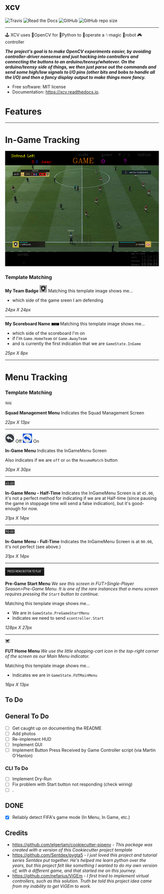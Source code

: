 
# xcv

![Travis](https://img.shields.io/travis/boo13/xcv.svg) ![Read the Docs](https://readthedocs.org/projects/xcv/badge/?version=latest) ![GitHub](https://img.shields.io/github/license/boo13/xcv) ![GitHub repo size](https://img.shields.io/github/repo-size/boo13/xcv)
___

🕹 XCV uses 👾OpenCV for 🐍Python to 👷‍operate a ✨magic 🤖robot 🎮controller


*__The project's goal is to make OpenCV experiments easier, by avoiding controller-driver nonsense and just hacking into controllers and connecting the buttons to an arduino/teensy/whatever. On the arduino/teensy side of things, we then just parse out the commands and send some high/low signals to I/O pins (other bits and bobs to handle all the I/O) and then a fancy display output to make things more fancy.__*


* Free software: MIT license
* Documentation: https://xcv.readthedocs.io.


# Features
--------

# In-Game Tracking
![sampleImage.png](/blog/images/sampleImage.png)

### Template Matching

**My Team Badge**
![myTeamBadge.jpg](/templates/myTeamBadge.jpg)
Matching this template image shows me...
* which side of the game sreen I am defending

_24px X 24px_
___
**My Scoreboard Name**
![myTeamScoreboardName.png](/templates/myTeamScoreboardName.png)
Matching this template image shows me...
* which side of the scoreboard I'm on
* if I'm `Game.HomeTeam` or `Game.AwayTeam`
* and is currently the first indication that we are `GameState.InGame`

_25px X 8px_

---

# Menu Tracking

### Template Matching

![SquadManagement.png](/templates/SquadManagement.png)

**Squad Management Menu**
Indicates the Squad Management Screen

_22px X 13px_
___
![InGameMenu_ResumeMatch_Off.png](/templates/Menu/InGameMenu_ResumeMatch_Off.png) Off ![InGameMenu_ResumeMatch_On.png](/templates/Menu/InGameMenu_ResumeMatch_On.png) On

**In-Game Menu**
Indicates the InGameMenu Screen

Also indicates if we are `off` or `on` the `ResumeMatch` button

_30px X 30px_
___
![45min.png](/templates/45min.png)

**In-Game Menu - Half-Time**
Indicates the InGameMenu Screen is at `45.00`, it's not a perfect method for indicating if we are at Half-time (since pausing the game in stoppage time will send a false indication), but it's good-enough for now. 

_31px X 14px_
___

![90min.png](/templates/90min.png)

**In-Game Menu - Full-Time**
Indicates the InGameMenu Screen is at `90.00`, it's not perfect (see above.)


_31px X 14px_
___
![StartBtn.png](/templates/StartBtn.png)

**Pre-Game Start Menu**
_We see this screen in FUT>Single-Player Season>Pre-Game Menu. It is one of the rare instances that a menu screen requires pressing the `Start` button to continue._

Matching this template image shows me...
* We are in `GameState.PreGameStartMenu`
* Indicates we need to send `xcontroller.Start`

_128px X 27px_
___
![HomeMenu_Cart.png](/templates/HomeMenu_Cart.png)

**FUT Home Menu**
_We use the little shopping-cart icon in the top-right corner of the screen as our Main Menu indicator._

Matching this template image shows me...
* Indicates we are in `GameState.FUTMainMenu`

_16px X 13px_



To Do
-------
## General To Do
- [ ] Get caught up on documenting the README
- [ ] Add photos
- [ ] Re-implement HUD
- [ ] Implement GUI
- [ ] Implement Button Press Received by Game Controller script (via Martin O'Hanlon)

### CLI To Do
- [ ] Implement Dry-Run
- [ ] Fix problem with Start button not responding (check wiring)
- [ ] .

## DONE
- [X] Reliably detect FIFA's game mode (In Menu, In Game, etc.)  


Credits
-------
* <https://github.com/elgertam/cookiecutter-pipenv> - _This package was created with a version of this Cookiecutter project template_
* <https://github.com/Sentdex/pygta5> - _I just loved this project and tutorial series Sentdex put together. He's helped me learn python over the years, but this project felt like something I wanted to do my own version of, with a different game, and that started me on this journey._
* <https://github.com/nefarius/ViGEm> - _I first tried to implement virtual controllers, such as this solution. Truth be told this project idea came from my inability to get ViGEm to work._